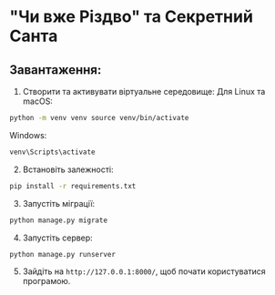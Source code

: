 # "Чи вже Різдво" та Секретний Санта

## Завантаження:

1. Створити та активувати віртуальне середовище:
Для Linux та macOS:
```bash
python -m venv venv source venv/bin/activate
```
Windows:
```bash
venv\Scripts\activate
```

2. Встановіть залежності:
```bash
pip install -r requirements.txt
```
3. Запустіть міграції:
```bash
python manage.py migrate
```
4. Запустіть сервер:
```bash
python manage.py runserver
```
5. Зайдіть на `http://127.0.0.1:8000/`, щоб почати користуватися програмою.
